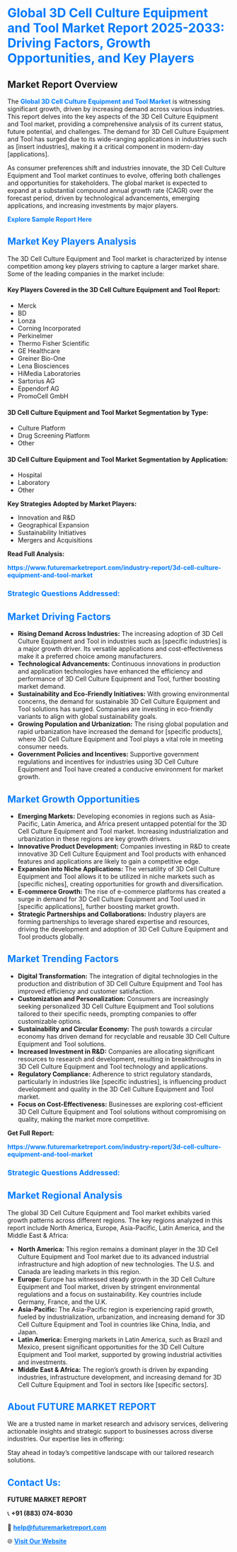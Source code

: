 <h1 style="color: #007BFF;">Global 3D Cell Culture Equipment and Tool Market Report 2025-2033: Driving Factors, Growth Opportunities, and Key Players</h1>

<section id="overview">
<h2>Market Report Overview</h2>
<p>The <a href="https://www.futuremarketreport.com/industry-report/3d-cell-culture-equipment-and-tool-market" style="color: #007BFF; text-decoration: none;"><strong>Global 3D Cell Culture Equipment and Tool Market</strong></a> is witnessing significant growth, driven by increasing demand across various industries. This report delves into the key aspects of the 3D Cell Culture Equipment and Tool market, providing a comprehensive analysis of its current status, future potential, and challenges. The demand for 3D Cell Culture Equipment and Tool has surged due to its wide-ranging applications in industries such as [insert industries], making it a critical component in modern-day [applications].</p>
<p>As consumer preferences shift and industries innovate, the 3D Cell Culture Equipment and Tool market continues to evolve, offering both challenges and opportunities for stakeholders. The global market is expected to expand at a substantial compound annual growth rate (CAGR) over the forecast period, driven by technological advancements, emerging applications, and increasing investments by major players.</p>
</section>

<section id="overview">
<p><a href="https://www.futuremarketreport.com/request-sample/reportId=78625" style="color: #007BFF; text-decoration: none;"><strong>Explore Sample Report Here</strong></a></p>
</section>

<section id="key-players">
<h2 style="color: #007BFF;">Market Key Players Analysis</h2>
<p>The 3D Cell Culture Equipment and Tool market is characterized by intense competition among key players striving to capture a larger market share. Some of the leading companies in the market include:</p>
<h4>Key Players Covered in the 3D Cell Culture Equipment and Tool Report:</h4>
<ul><li>Merck</li><li>BD</li><li>Lonza</li><li>Corning Incorporated</li><li>Perkinelmer</li><li>Thermo Fisher Scientific</li><li>GE Healthcare</li><li>Greiner Bio-One</li><li>Lena Biosciences</li><li>HiMedia Laboratories</li><li>Sartorius AG</li><li>Eppendorf AG</li><li>PromoCell GmbH</li></ul>
<h4>3D Cell Culture Equipment and Tool Market Segmentation by Type:</h4>
<ul><li>Culture Platform</li><li>Drug Screening Platform</li><li>Other</li></ul>

<h4>3D Cell Culture Equipment and Tool Market Segmentation by Application:</h4>
<ul><li>Hospital</li><li>Laboratory</li><li>Other</li></ul>
<p><strong>Key Strategies Adopted by Market Players:</strong></p>
<ul>
<li>Innovation and R&D</li>
<li>Geographical Expansion</li>
<li>Sustainability Initiatives</li>
<li>Mergers and Acquisitions</li>
</ul>
</section>

<section>
<p><strong>Read Full Analysis: </strong></p><a href="https://www.futuremarketreport.com/industry-report/3d-cell-culture-equipment-and-tool-market" style="color: #007BFF; text-decoration: none;"><strong>https://www.futuremarketreport.com/industry-report/3d-cell-culture-equipment-and-tool-market</strong></a>
<h3 style="color: #007BFF;">Strategic Questions Addressed:</h3>
</section>

<section id="driving-factors">
<h2 style="color: #007BFF;">Market Driving Factors</h2>
<ul>
<li><strong>Rising Demand Across Industries:</strong> The increasing adoption of 3D Cell Culture Equipment and Tool in industries such as [specific industries] is a major growth driver. Its versatile applications and cost-effectiveness make it a preferred choice among manufacturers.</li>
<li><strong>Technological Advancements:</strong> Continuous innovations in production and application technologies have enhanced the efficiency and performance of 3D Cell Culture Equipment and Tool, further boosting market demand.</li>
<li><strong>Sustainability and Eco-Friendly Initiatives:</strong> With growing environmental concerns, the demand for sustainable 3D Cell Culture Equipment and Tool solutions has surged. Companies are investing in eco-friendly variants to align with global sustainability goals.</li>
<li><strong>Growing Population and Urbanization:</strong> The rising global population and rapid urbanization have increased the demand for [specific products], where 3D Cell Culture Equipment and Tool plays a vital role in meeting consumer needs.</li>
<li><strong>Government Policies and Incentives:</strong> Supportive government regulations and incentives for industries using 3D Cell Culture Equipment and Tool have created a conducive environment for market growth.</li>
</ul>
</section>

<section id="growth-opportunities">
<h2 style="color: #007BFF;">Market Growth Opportunities</h2>
<ul>
<li><strong>Emerging Markets:</strong> Developing economies in regions such as Asia-Pacific, Latin America, and Africa present untapped potential for the 3D Cell Culture Equipment and Tool market. Increasing industrialization and urbanization in these regions are key growth drivers.</li>
<li><strong>Innovative Product Development:</strong> Companies investing in R&D to create innovative 3D Cell Culture Equipment and Tool products with enhanced features and applications are likely to gain a competitive edge.</li>
<li><strong>Expansion into Niche Applications:</strong> The versatility of 3D Cell Culture Equipment and Tool allows it to be utilized in niche markets such as [specific niches], creating opportunities for growth and diversification.</li>
<li><strong>E-commerce Growth:</strong> The rise of e-commerce platforms has created a surge in demand for 3D Cell Culture Equipment and Tool used in [specific applications], further boosting market growth.</li>
<li><strong>Strategic Partnerships and Collaborations:</strong> Industry players are forming partnerships to leverage shared expertise and resources, driving the development and adoption of 3D Cell Culture Equipment and Tool products globally.</li>
</ul>
</section>

<section id="trending-factors">
<h2 style="color: #007BFF;">Market Trending Factors</h2>
<ul>
<li><strong>Digital Transformation:</strong> The integration of digital technologies in the production and distribution of 3D Cell Culture Equipment and Tool has improved efficiency and customer satisfaction.</li>
<li><strong>Customization and Personalization:</strong> Consumers are increasingly seeking personalized 3D Cell Culture Equipment and Tool solutions tailored to their specific needs, prompting companies to offer customizable options.</li>
<li><strong>Sustainability and Circular Economy:</strong> The push towards a circular economy has driven demand for recyclable and reusable 3D Cell Culture Equipment and Tool solutions.</li>
<li><strong>Increased Investment in R&D:</strong> Companies are allocating significant resources to research and development, resulting in breakthroughs in 3D Cell Culture Equipment and Tool technology and applications.</li>
<li><strong>Regulatory Compliance:</strong> Adherence to strict regulatory standards, particularly in industries like [specific industries], is influencing product development and quality in the 3D Cell Culture Equipment and Tool market.</li>
<li><strong>Focus on Cost-Effectiveness:</strong> Businesses are exploring cost-efficient 3D Cell Culture Equipment and Tool solutions without compromising on quality, making the market more competitive.</li>
</ul>
</section>

<section>
<p><strong>Get Full Report: </strong></p><a href="https://www.futuremarketreport.com/industry-report/3d-cell-culture-equipment-and-tool-market" style="color: #007BFF; text-decoration: none;"><strong>https://www.futuremarketreport.com/industry-report/3d-cell-culture-equipment-and-tool-market</strong></a>
<h3 style="color: #007BFF;">Strategic Questions Addressed:</h3>
</section>


<section id="regional-analysis">
<h2 style="color: #007BFF;">Market Regional Analysis</h2>
<p>The global 3D Cell Culture Equipment and Tool market exhibits varied growth patterns across different regions. The key regions analyzed in this report include North America, Europe, Asia-Pacific, Latin America, and the Middle East & Africa:</p>
<ul>
<li><strong>North America:</strong> This region remains a dominant player in the 3D Cell Culture Equipment and Tool market due to its advanced industrial infrastructure and high adoption of new technologies. The U.S. and Canada are leading markets in this region.</li>
<li><strong>Europe:</strong> Europe has witnessed steady growth in the 3D Cell Culture Equipment and Tool market, driven by stringent environmental regulations and a focus on sustainability. Key countries include Germany, France, and the U.K.</li>
<li><strong>Asia-Pacific:</strong> The Asia-Pacific region is experiencing rapid growth, fueled by industrialization, urbanization, and increasing demand for 3D Cell Culture Equipment and Tool in countries like China, India, and Japan.</li>
<li><strong>Latin America:</strong> Emerging markets in Latin America, such as Brazil and Mexico, present significant opportunities for the 3D Cell Culture Equipment and Tool market, supported by growing industrial activities and investments.</li>
<li><strong>Middle East & Africa:</strong> The region’s growth is driven by expanding industries, infrastructure development, and increasing demand for 3D Cell Culture Equipment and Tool in sectors like [specific sectors].</li>
</ul>
</section>

<footer>
<h2 style="color: #007BFF;">About FUTURE MARKET REPORT</h2>
<p>We are a trusted name in market research and advisory services, delivering actionable insights and strategic support to businesses across diverse industries. Our expertise lies in offering:</p>

<p>Stay ahead in today’s competitive landscape with our tailored research solutions.</p>

<h2 style="color: #007BFF;">Contact Us:</h2>
<p><strong>FUTURE MARKET REPORT</strong></p>
<p>📞 <strong>+91 (883) 074-8030</strong></p>
<p>📧 <strong><a href="mailto:help@futuremarketreport.com" style="color: #007BFF;">help@futuremarketreport.com</a></strong></p>
<p>🌐 <strong><a href="https://www.futuremarketreport.com/" style="color: #007BFF;">Visit Our Website</a></strong></p>
</footer>